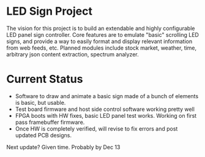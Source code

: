 # LED Sign Project

The vision for this project is to build an extendable and highly configurable LED panel sign controller.
Core features are to emulate "basic" scrolling LED signs, and provide a way to easily format and display relevant information from web feeds, etc.
Planned modules include stock market, weather, time, arbitrary json content extraction, spectrum analyzer.


# Current Status
* Software to draw and animate a basic sign made of a bunch of elements is basic, but usable.
* Test board firmware and host side control software working pretty well
* FPGA boots with HW fixes, basic LED panel test works. Working on first pass framebuffer firmware.
* Once HW is completely verified, will revise to fix errors and post updated PCB designs.

Next update? Given time. Probably by Dec 13
